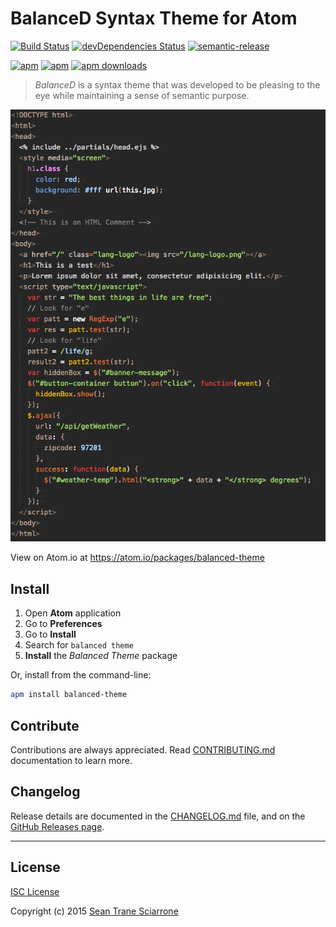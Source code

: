 # BalanceD Syntax Theme for Atom

[![Build Status](https://travis-ci.com/seantrane/balanced-theme-for-atom.svg?branch=master)](https://travis-ci.com/seantrane/balanced-theme-for-atom) [![devDependencies Status](https://david-dm.org/seantrane/balanced-theme-for-atom/dev-status.svg)](https://david-dm.org/seantrane/balanced-theme-for-atom?type=dev) [![semantic-release](https://img.shields.io/badge/%20%20%F0%9F%93%A6%F0%9F%9A%80-semantic--release-e10079.svg)](https://github.com/semantic-release/semantic-release)

[![apm](https://img.shields.io/apm/l/balanced-theme.svg?style=flat-square)](https://atom.io/themes/balanced-theme) [![apm](https://img.shields.io/apm/v/balanced-theme.svg?style=flat-square)](https://atom.io/themes/balanced-theme) [![apm downloads](https://img.shields.io/apm/dm/balanced-theme.svg?style=flat-square)](https://atom.io/themes/balanced-theme)

> _BalanceD_ is a syntax theme that was developed to be pleasing to the eye while maintaining a sense of semantic purpose.

![BalanceD Theme Screenshot: HTML, CSS, JS](https://raw.githubusercontent.com/seantrane/balanced-theme-for-atom/master/balanced-theme-screenshot-html.png)

View on Atom.io at <https://atom.io/packages/balanced-theme>

## Install <a id="install"></a>

1. Open **Atom** application
2. Go to **Preferences**
3. Go to **Install**
4. Search for `balanced theme`
5. **Install** the _Balanced Theme_ package

Or, install from the command-line:

```bash
apm install balanced-theme
```

## Contribute <a id="contribute"></a>

Contributions are always appreciated. Read [CONTRIBUTING.md](https://github.com/seantrane/balanced-theme-for-atom/blob/master/CONTRIBUTING.md) documentation to learn more.

## Changelog <a id="changelog"></a>

Release details are documented in the [CHANGELOG.md](https://github.com/seantrane/balanced-theme-for-atom/blob/master/CHANGELOG.md) file, and on the [GitHub Releases page](https://github.com/seantrane/balanced-theme-for-atom/releases).

---

## License <a id="license"></a>

[ISC License](https://github.com/seantrane/balanced-theme-for-atom/blob/master/LICENSE)

Copyright (c) 2015 [Sean Trane Sciarrone](https://github.com/seantrane)
